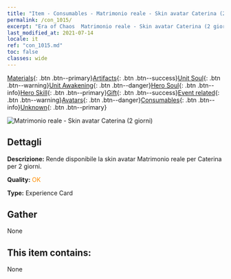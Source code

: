 ```yaml
---
title: "Item - Consumables - Matrimonio reale - Skin avatar Caterina (2 giorni)"
permalink: /con_1015/
excerpt: "Era of Chaos  Matrimonio reale - Skin avatar Caterina (2 giorni)"
last_modified_at: 2021-07-14
locale: it
ref: "con_1015.md"
toc: false
classes: wide
---
```

 [Materials](/ItemsIT/){: .btn .btn--primary}[Artifacts](/ItemsIT/Artifacts/){: .btn .btn--success}[Unit Soul](/ItemsIT/UnitSoul/){: .btn .btn--warning}[Unit Awakening](/ItemsIT/UnitAwakening/){: .btn .btn--danger}[Hero Soul](/ItemsIT/HeroSoul/){: .btn .btn--info}[Hero Skill](/ItemsIT/HeroSkill/){: .btn .btn--primary}[Gift](/ItemsIT/Gift/){: .btn .btn--success}[Event related](/ItemsIT/Events/){: .btn .btn--warning}[Avatars](/ItemsIT/Avatars/){: .btn .btn--danger}[Consumables](/ItemsIT/Consumables/){: .btn .btn--info}[Unknown](/ItemsIT/Unknown/){: .btn .btn--primary}

 ![Matrimonio reale - Skin avatar Caterina (2 giorni)](/images/h/h_Catherine4.jpg)

## Dettagli
 **Descrizione:** Rende disponibile la skin avatar Matrimonio reale per Caterina per 2 giorni.

 **Quality:** <span style="color: #FF8C00">OK</span>

 **Type:** Experience Card

## Gather

  None

## This item contains:

  None

